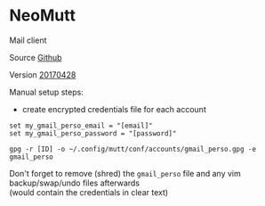 # NeoMutt

Mail client

Source [Github](https://github.com/neomutt/neomutt)

Version [20170428](https://github.com/neomutt/neomutt/releases/tag/neomutt-20170428)

Manual setup steps:
- create encrypted credentials file for each account
```
set my_gmail_perso_email = "[email]"
set my_gmail_perso_password = "[password]"
```
`gpg -r [ID] -o ~/.config/mutt/conf/accounts/gmail_perso.gpg -e gmail_perso`

Don't forget to remove (shred) the `gmail_perso` file and any vim backup/swap/undo files afterwards  
(would contain the credentials in clear text)
